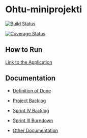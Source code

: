 # Ohtu-miniprojekti

[![Build Status](https://travis-ci.org/eturivi/ohtu-miniprojekti.svg?branch=master)](https://travis-ci.org/eturivi/ohtu-miniprojekti)

[![Coverage Status](https://coveralls.io/repos/github/eturivi/ohtu-miniprojekti/badge.svg?branch=master)](https://coveralls.io/github/eturivi/ohtu-miniprojekti)

## How to Run
[Link to the Application](https://eturivi.herokuapp.com)

## Documentation
- [Definition of Done](https://github.com/eturivi/ohtu-miniprojekti/blob/master/documentation/DoD.md)

- [Project Backlog](https://trello.com/b/8Wocccve)

- [Sprint IV Backlog](https://trello.com/b/mfBnC2IC)

- [Sprint III Burndown](https://docs.google.com/spreadsheets/d/10TIlJbe4Rb3yK2RdKURmlTuV4c97G1W0UZRpWwRa58w/edit?usp=sharing)

- [Other Documentation](https://github.com/eturivi/ohtu-miniprojekti/tree/master/documentation)
